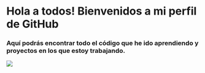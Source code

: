# Hola a todos! Bienvenidos a mi perfil de GitHub


### Aquí podrás encontrar todo el código que he ido aprendiendo y proyectos en los que estoy trabajando.

![](https://www.google.com/search?sca_esv=566579981&sxsrf=AM9HkKnEYcwfj-kEcSSIjTKHtySS72st3Q:1695124622824&q=luffy&tbm=isch&source=lnms&sa=X&ved=2ahUKEwiI6_inz7aBAxWOT6QEHc5mDvsQ0pQJegQICxAB&biw=1536&bih=707&dpr=1.25#imgrc=Ix1rh2L80ub5gM)

